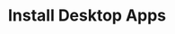 ---
sidebar_position: 5
title: "Install Desktop Apps"
sidebar_label: "Install Desktop Apps"
description: "Add desktop applications in Alpine Linux systems - install GUI applications, manage desktop software, configure application integration, and set up desktop tools."
keywords:
  - "alpine desktop apps"
  - "GUI applications"
  - "desktop software"
  - "application installation"
  - "desktop tools"
tags:
  - alpine
  - desktop-apps
  - gui-applications
  - application-installation
  - desktop-software
slug: /linux/alpine/configuration/desktop-environment/install-desktop-apps
---